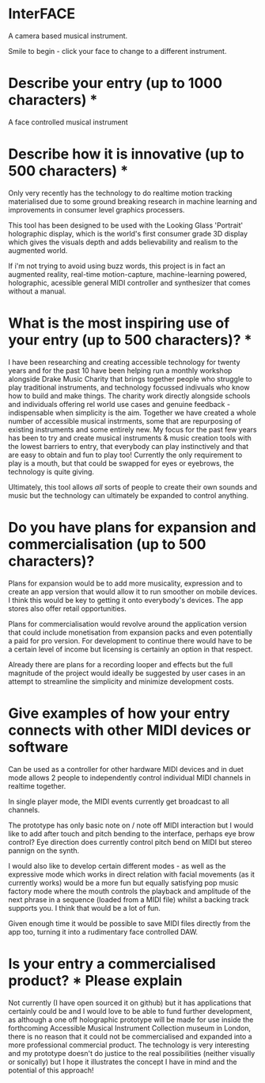 # InterFACE
A camera based musical instrument.

Smile to begin - click your face to change to a different instrument.


# Describe your entry (up to 1000 characters) *
A face controlled musical instrument


# Describe how it is innovative (up to 500 characters) *

Only very recently has the technology to do realtime motion tracking materialised due to some ground breaking research in machine learning and improvements in consumer level graphics processers.

This tool has been designed to be used with the Looking Glass 'Portrait' holographic display, which is the world's first consumer grade 3D display which gives the visuals depth and adds believability and realism to the augmented world. 

If i'm not trying to avoid using buzz words, this project is in fact an augmented reality, real-time motion-capture, machine-learning powered, holographic, acessible general MIDI controller and synthesizer that comes without a manual. 


# What is the most inspiring use of your entry (up to 500 characters)? *
I have been researching and creating accessible technology for twenty years and for the past 10 have been helping run a monthly workshop alongside Drake Music Charity that brings together people who struggle to play traditional instruments, and technology focussed indivuals who know how to build and make things. The charity work directly alongside schools and individuals offering rel world use cases and genuine feedback - indispensable when simplicity is the aim. Together we have created a whole number of accessible musical instrments, some that are repurposing of existing instruments and some entirely new. My focus for the past few years has been to try and create musical instruments & music creation tools with the lowest barriers to entry, that everybody can play instinctively and that are easy to obtain and fun to play too! Currently the only requirement to play is a mouth, but that could be swapped for eyes or eyebrows, the technology is quite giving. 

Ultimately, this tool allows *all* sorts of people to create their own sounds and music but the technology can ultimately be expanded to control anything.



# Do you have plans for expansion and commercialisation (up to 500 characters)?

Plans for expansion would be to add more musicality, expression and to create an app version that would allow it to run smoother on mobile devices. I think this would be key to getting it onto everybody's devices. The app stores also offer retail opportunities. 

Plans for commercialisation would revolve around the application version that could include monetisation from expansion packs and even potentially a paid for pro version. For development to continue there would have to be a certain level of income but licensing is certainly an option in that respect.

Already there are plans for a recording looper and effects but the full magnitude of the project would ideally be suggested by user cases in an attempt to streamline the simplicity and minimize development costs.


# Give examples of how your entry connects with other MIDI devices or software

Can be used as a controller for other hardware MIDI devices and in duet mode allows 2 people to independently control individual MIDI channels in realtime together. 

In single player mode, the MIDI events currently get broadcast to all channels.

The prototype has only basic note on / note off MIDI interaction but I would like to add after touch and pitch bending to the interface, perhaps eye brow control? Eye direction does currently control pitch bend on MIDI but stereo pannign on the synth.

I would also like to develop certain different modes - as well as the expressive mode which works in direct relation with facial movements (as it currently works) would be a more fun but equally satisfying pop music factory mode where the mouth controls the playback and amplitude of the next phrase in a sequence (loaded from a MIDI file) whilst a backing track supports you. I think that would be a lot of fun. 

Given enough time it would be possible to save MIDI files directly from the app too, turning it into a rudimentary face controlled DAW.


# Is your entry a commercialised product? * Please explain

Not currently (I have open sourced it on github) but it has applications that certainly could be and I would love to be able to fund further development, as although a one off holographic prototype will be made for use inside the forthcoming Accessible Musical Instrument Collection museum in London, there is no reason that it could not be commercialised and expanded into a more professional commercial product. The technology is very interesting and my prototype doesn't do justice to the real possibilities (neither visually or sonically) but I hope it illustrates the concept I have in mind and the potential of this approach!
